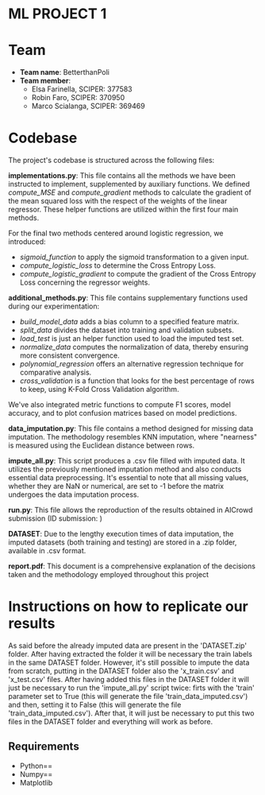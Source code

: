 # ML PROJECT 1 

# Team
- **Team name**: BetterthanPoli
- **Team member**:
    - Elsa Farinella, SCIPER: 377583
    - Robin Faro, SCIPER: 370950
    - Marco Scialanga, SCIPER: 369469

# Codebase
The project's codebase is structured across the following files:

**implementations.py**: This file contains all the methods we have been instructed to implement, supplemented by auxiliary functions. We defined *compute_MSE* and *compute_gradient* methods to calculate the gradient of the mean squared loss with the respect of the weights of the linear regressor. These helper functions are utilized within the first four main methods.

For the final two methods centered around logistic regression, we introduced:

- *sigmoid_function* to apply the sigmoid transformation to a given input.
- *compute_logistic_loss* to determine the Cross Entropy Loss.
- *compute_logistic_gradient* to compute the gradient of the Cross Entropy Loss concerning the regressor weights.

**additional_methods.py**: This file contains supplementary functions used during our experimentation:

- *build_model_data* adds a bias column to a specified feature matrix.
- *split_data* divides the dataset into training and validation subsets.
- *load_test* is just an helper function used to load the imputed test set.
- *normalize_data* computes the normalization of data, thereby ensuring more consistent convergence.
- *polynomial_regression* offers an alternative regression technique for comparative analysis.
- *cross_validation* is a function that looks for the best percentage of rows to keep, using K-Fold Cross Validation algorithm.

We've also integrated metric functions to compute F1 scores, model accuracy, and to plot confusion matrices based on model predictions.

**data_imputation.py**: This file contains a method designed for missing data imputation. The methodology resembles KNN imputation, where "nearness" is measured using the Euclidean distance between rows.

**impute_all.py**: This script produces a .csv file filled with imputed data. It utilizes the previously mentioned imputation method and also conducts essential data preprocessing. It's essential to note that all missing values, whether they are NaN or numerical, are set to -1 before the matrix undergoes the data imputation process.

**run.py**: This file allows the reproduction of the results obtained in AICrowd submission (ID submission: )

**DATASET**: Due to the lengthy execution times of data imputation, the imputed datasets (both training and testing) are stored in a .zip folder, available in .csv format.

**report.pdf**: This document is a comprehensive explanation of the decisions taken and the methodology employed throughout this project

# Instructions on how to replicate our results  
As said before the already imputed data are present in the 'DATASET.zip' folder. After having extracted the folder it will be necessary the train labels in the same DATASET folder. However, it's still possible to impute the data from scratch, putting in the DATASET folder also the 'x_train.csv' and 'x_test.csv' files. After having added this files in the DATASET folder it will just be necessary to run the 'impute_all.py' script twice: firts with the 'train' parameter set to True (this will generate the file 'train_data_imputed.csv') and then, setting it to False (this will generate the file 'train_data_imputed.csv'). After that, it will just be necessary to put this two files in the DATASET folder and everything will work as before.

## Requirements 
- Python==
- Numpy==
- Matplotlib


